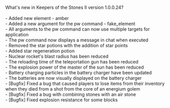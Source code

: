 What's new in Keepers of the Stones II version 1.0.0.24?<br />
<br />- Added new element - amber
<br />- Added a new argument for the pw command - fake_element
<br />- All arguments to the pw command can now use multiple targets for application
<br />- The pw command now displays a message in chat when executed
<br />- Removed the star potions with the addition of star points
<br />- Added star regeneration potion
<br />- Nuclear rocket's blast radius has been reduced
<br />- The reloading time of the teleportation gun has been reduced
<br />- The explosion power of the master of the sun has been reduced
<br />- Battery charging particles in the battery charger have been updated
<br />- The batteries are now visually displayed on the battery charger
<br />- [Bugfix] Fixed a bug that caused players to lose items from their inventory when they died from a shot from the core of an energium golem
<br />- [Bugfix] Fixed a bug with combining stones with an air stone
<br />- [Bugfix] Fixed explosion resistance for some blocks